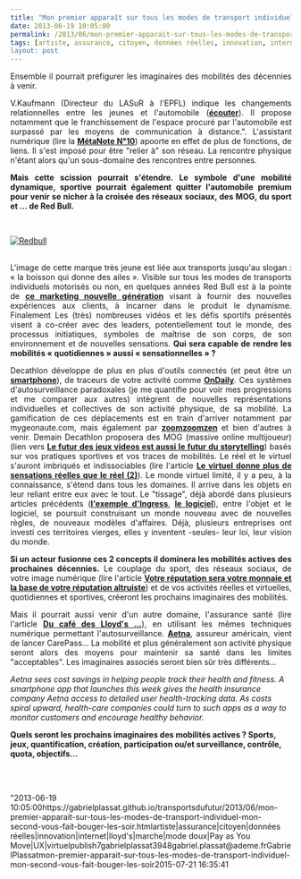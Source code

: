 ```yaml
---
title: "Mon premier apparaît sur tous les modes de transport individuel, mon second vous fait bouger les soirs et les Week-end"
date: 2013-06-19 10:05:00
permalink: /2013/06/mon-premier-apparait-sur-tous-les-modes-de-transport-individuel-mon-second-vous-fait-bouger-les-soir.html
tags: [artiste, assurance, citoyen, données réelles, innovation, internet, lloyd's, marche, mode doux, Pay as You Move, UX, virtuel]
layout: post
---
```


<p style="text-align: justify">Ensemble il pourrait préfigurer les imaginaires des mobilités des décennies à venir.</p> <p style="text-align: justify">V.Kaufmann (Directeur du LASuR à l'EPFL) indique les changements relationnelles entre les jeunes et l'automobile (<strong><a href="http://fr.forumviesmobiles.org/60sec/2013/06/18/smartphone-ou-voiture-jeunes-ont-choisi-926" target="_blank">écouter</a></strong>). Il propose notamment que le franchissement de l'espace procuré par l'automobile est surpassé par les moyens de communication à distance.". L'assistant numérique (lire la <strong><a href="https://gabrielplassat.github.io/transportsdufutur/2010/11/metanote-tdf-10-nous-etions-nous-sommes-et-nous-serons-des-cyborgs-lassistant-personnel-de-mobilite.html" target="_blank">MétaNote N°10</a></strong>) apoorte en effet de plus de fonctions, de liens. Il s'est imposé pour être "relier à" son réseau. La rencontre physique n'étant alors qu'un sous-domaine des rencontres entre personnes.</p> <p style="text-align: justify"><strong>Mais cette scission pourrait s'étendre. Le symbole d'une mobilité dynamique, sportive pourrait également quitter l'automobile premium pour venir se nicher à la croisée des réseaux sociaux, des MOG, du sport et … de Red Bull.</strong></p> <p style="text-align: justify"><strong> </strong></p>  <!--more-->  <br /> <p style="text-align: justify"> <a class="asset-img-link" href="https://gabrielplassat.github.io/transportsdufutur/wp-content/uploads/sites/6/old/6a0120a66d2ad4970b01901d88313e970b-pi.jpg"><img alt="Redbull" border="0" class="asset  asset-image at-xid-6a0120a66d2ad4970b01901d88313e970b image-full" src="/wp-content/uploads/sites/6/old/6a0120a66d2ad4970b01901d88313e970b-800wi.jpg" title="Redbull" /></a><br /><br /></p> <p style="text-align: justify">L'image de cette marque très jeune est liée aux transports jusqu'au slogan : « la boisson qui donne des ailes ». Visible sur tous les modes de transports individuels motorisés ou non, en quelques années Red Bull est à la pointe de <a href="http://www.huffingtonpost.com/2012/10/15/red-bull-stratos-marketing_n_1966852.html"><strong>ce marketing nouvelle génération</strong></a> visant à fournir des nouvelles expériences aux clients, à incarner dans le produit le dynamisme. Finalement Les (très) nombreuses vidéos et les défis sportifs présentés visent à co-créer avec des leaders, potentiellement tout le monde, des processus initiatiques, symboles de maîtrise de son corps, de son environnement et de nouvelles sensations. <strong>Qui sera capable de rendre les mobilités « quotidiennes » aussi « sensationnelles » ?</strong></p> <p style="text-align: justify">Decathlon développe de plus en plus d'outils connectés (et peut être un <a href="http://www.usine-digitale.fr/article/bientot-un-smartphone-et-une-tablette-signes-quechua.N199195"><strong>smartphone</strong></a>), de traceurs de votre activité comme <a href="http://www.geonaute.com/ondaily/"><strong>OnDaily</strong></a>. Ces systèmes d'autosurveillance paradoxales (je me quantifie pour voir mes progressions et me comparer aux autres) intègrent de nouvelles représentations individuelles et collectives de son activité physique, de sa mobilité. La gamification de ces déplacements est en train d'arriver notamment par mygeonaute.com, mais également par <strong><a href="http://www.clubic.com/application-mobile/actualite-565432-joul-reinvente-geolocalisation-partagee-services-zoomzoom.html" target="_blank">zoomzoomzen</a> </strong>et bien d'autres à venir. Demain Decathlon proposera des MOG (massive online multijoueur) (lien vers <a href="http://www.forbes.com/sites/jordanshapiro/2013/06/17/the-future-of-video-games-is-also-the-future-of-storytelling/?utm_campaign=techtwittersf&utm_source=twitter&utm_medium=social"><strong>Le futur des jeux videos est aussi le futur du storytelling</strong></a>) basés sur vos pratiques sportives et vos traces de mobilités. Le réel et le virtuel s'auront imbriqués et indissociables (lire l'article <strong><a href="https://gabrielplassat.github.io/transportsdufutur/2010/12/le-virtuel-donnera-plus-de-sensations-reelles-que-le-reel-2.html" target="_blank">Le virtuel donne plus de sensations réelles que le réel (2)</a></strong>). Le monde virtuel limité, il y a peu, à la connaissance, s'étend dans tous les domaines. Il arrive dans les objets en leur reliant entre eux avec le tout. Le "tissage", déjà abordé dans plusieurs articles précédents (<strong><a href="https://gabrielplassat.github.io/transportsdufutur/2012/11/ibm-dans-son-dernier-executive-report-tranforming-retail-engaging-customers-through-information-influencers-and-interacti.html" target="_blank">l'exemple d'Ingress</a></strong>, <strong><a href="https://gabrielplassat.github.io/transportsdufutur/2012/11/le-logiciel-devore-le-monde-quand-les-codes-dominent-les-objets.html" target="_blank">le logiciel</a></strong>), entre l'objet et le logiciel, se poursuit construisant un monde nouveau avec de nouvelles règles, de nouveaux modèles d'affaires. Déjà, plusieurs entreprises ont investi ces territoires vierges, elles y inventent -seules- leur loi, leur vision du monde.</p> <p style="text-align: justify"><strong>Si un acteur fusionne ces 2 concepts il dominera les mobilités actives des prochaines décennies.</strong> Le couplage du sport, des réseaux sociaux, de votre image numérique (lire l'article <strong><a href="https://gabrielplassat.github.io/transportsdufutur/2013/04/votre-reputation-numerique-sera-votre-monnaie-et-la-base-de-votre-implication-altruiste.html" target="_blank">Votre réputation sera votre monnaie et la base de votre réputation altruiste</a></strong>) et de vos activités réelles et virtuelles, quotidiennes et sportives, créeront les prochains imaginaires des mobilités. </p> <p style="text-align: justify">Mais il pourrait aussi venir d'un autre domaine, l'assurance santé (lire l'article <strong><a href="https://gabrielplassat.github.io/transportsdufutur/2009/12/du-cafe-des-lloyds-aux-gpsgprs-les-assureurs-permettent-de-nouveaux-usages.html" target="_blank">Du café des Lloyd's ...</a></strong>), en utilisant les mêmes techniques numérique permettant l'autosurveillance. <strong><a href="http://medcitynews.com/2013/06/did-you-exercise-today-aetna-can-tell-with-smartphone-app/" target="_blank">Aetna</a></strong>, assureur américain, vient de lancer CarePass... La mobilité et plus généralement son activité physique seront alors des moyens pour maintenir sa santé dans les limites "acceptables". Les imaginaires associés seront bien sûr très différents...</p> <p style="padding-left: 30pxtext-align: justify"><em>Aetna sees cost savings in helping people track their health and fitness. A smartphone app that launches this week gives the health insurance company Aetna access to detailed user health-tracking data. As costs spiral upward, health-care companies could turn to such apps as a way to monitor customers and encourage healthy behavior.</em></p> <strong>Quels seront les prochains imaginaires des mobilités actives ? Sports, jeux, quantification, création, participation ou/et surveillance, contrôle, quota, objectifs...</strong><br /> <p> <br /> </p>"2013-06-19 10:05:00https://gabrielplassat.github.io/transportsdufutur/2013/06/mon-premier-apparait-sur-tous-les-modes-de-transport-individuel-mon-second-vous-fait-bouger-les-soir.htmlartiste|assurance|citoyen|données réelles|innovation|internet|lloyd's|marche|mode doux|Pay as You Move|UX|virtuelpublish7gabrielplassat3948gabriel.plassat@ademe.frGabrielPlassatmon-premier-apparait-sur-tous-les-modes-de-transport-individuel-mon-second-vous-fait-bouger-les-soir2015-07-21 16:35:41

